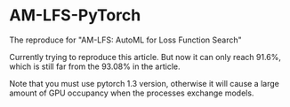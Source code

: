 # AM-LFS-PyTorch
The reproduce for "AM-LFS: AutoML for Loss Function Search"

Currently trying to reproduce this article. But now it can only reach 91.6%, which is still far from the 93.08% in the article.

Note that you must use pytorch 1.3 version, otherwise it will cause a large amount of GPU occupancy when the processes exchange models.
